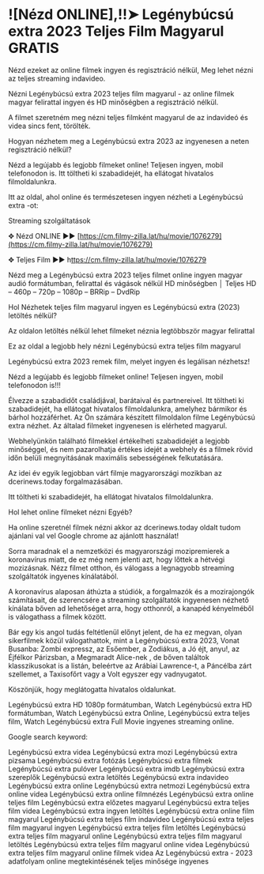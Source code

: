 # ![Nézd ONLINE],!!➤ Legénybúcsú extra 2023 Teljes Film Magyarul GRATIS

Nézd ezeket az online filmek ingyen és regisztráció nélkül, Meg lehet nézni az teljes streaming indavideo.

Nézni Legénybúcsú extra 2023 teljes film magyarul - az online filmek magyar felirattal ingyen és HD minőségben a regisztráció nélkül.

A filmet szeretném meg nézni teljes filmként magyarul de az indavideó és videa sincs fent, törölték.

Hogyan nézhetem meg a Legénybúcsú extra 2023 az ingyenesen a neten regisztráció nélkül?

Nézd a legújabb és legjobb filmeket online! Teljesen ingyen, mobil telefonodon is. Itt töltheti ki szabadidejét, ha ellátogat hivatalos filmoldalunkra.

Itt az oldal, ahol online és természetesen ingyen nézheti a Legénybúcsú extra -ot:

Streaming szolgáltatások

✥ Nézd ONLINE ►► [https://cm.filmy-zilla.lat/hu/movie/1076279](https://cm.filmy-zilla.lat/hu/movie/1076279)

✥ Teljes Film ►► h[ttps://cm.filmy-zilla.lat/hu/movie/1076279](https://cm.filmy-zilla.lat/hu/movie/1076279)

Nézd meg a Legénybúcsú extra 2023 teljes filmet online ingyen magyar audió formátumban, felirattal és vágások nélkül HD minőségben │ Teljes HD – 460p – 720p – 1080p – BRRip – DvdRip

Hol Nézhetek teljes film magyarul ingyen es Legénybúcsú extra (2023) letöltés nélkül?

Az oldalon letöltés nélkül lehet filmeket néznia legtöbbször magyar felirattal

Ez az oldal a legjobb hely nézni Legénybúcsú extra teljes film magyarul

Legénybúcsú extra 2023 remek film, melyet ingyen és legálisan nézhetsz!

Nézd a legújabb és legjobb filmeket online! Teljesen ingyen, mobil telefonodon is!!!

Élvezze a szabadidőt családjával, barátaival és partnereivel. Itt töltheti ki szabadidejét, ha ellátogat hivatalos filmoldalunkra, amelyhez bármikor és bárhol hozzáférhet. Az Ön számára készített filmoldalon filme Legénybúcsú extra nézhet. Az általad filmeket ingyenesen is elérheted magyarul.

Webhelyünkön található filmekkel értékelheti szabadidejét a legjobb minőséggel, és nem pazarolhatja értékes idejét a webhely és a filmek rövid időn belüli megnyitásának maximális sebességének felkutatására.

Az idei év egyik legjobban várt filmje magyarországi mozikban az dcerinews.today forgalmazásában.

Itt töltheti ki szabadidejét, ha ellátogat hivatalos filmoldalunkra.

Hol lehet online filmeket nézni Egyéb?

Ha online szeretnél filmek nézni akkor az dcerinews.today oldalt tudom ajánlani val vel Google chrome az ajánlott használat!

Sorra maradnak el a nemzetközi és magyarországi mozipremierek a koronavírus miatt, de ez még nem jelenti azt, hogy lőttek a hétvégi mozizásnak. Nézz filmet otthon, és válogass a legnagyobb streaming szolgáltatók ingyenes kínálatából.

A koronavírus alaposan áthúzta a stúdiók, a forgalmazók és a mozirajongók számításait, de szerencsére a streaming szolgáltatók ingyenesen nézhető kínálata bőven ad lehetőséget arra, hogy otthonról, a kanapéd kényelméből is válogathass a filmek között.

Bár egy kis angol tudás feltétlenül előnyt jelent, de ha ez megvan, olyan sikerfilmek közül válogathattok, mint a Legénybúcsú extra 2023, Vonat Busanba: Zombi expressz, az Esőember, a Zodiákus, a Jó éjt, anyu!, az Éjfélkor Párizsban, a Megmaradt Alice-nek , de bőven találtok klasszikusokat is a listán, beleértve az Arábiai Lawrence-t, a Páncélba zárt szellemet, a Taxisofőrt vagy a Volt egyszer egy vadnyugatot.

Köszönjük, hogy meglátogatta hivatalos oldalunkat.

Legénybúcsú extra HD 1080p formátumban, Watch Legénybúcsú extra HD formátumban, Watch Legénybúcsú extra Online, Legénybúcsú extra teljes film, Watch Legénybúcsú extra Full Movie ingyenes streaming online.

Google search keyword:

Legénybúcsú extra videa Legénybúcsú extra mozi Legénybúcsú extra pizsama Legénybúcsú extra fotózás Legénybúcsú extra filmek Legénybúcsú extra pulóver Legénybúcsú extra imdb Legénybúcsú extra szereplők Legénybúcsú extra letöltés Legénybúcsú extra indavideo Legénybúcsú extra online Legénybúcsú extra netmozi Legénybúcsú extra online videa Legénybúcsú extra online filmnézés Legénybúcsú extra online teljes film Legénybúcsú extra előzetes magyarul Legénybúcsú extra teljes film videa Legénybúcsú extra ingyen letöltés Legénybúcsú extra online film magyarul Legénybúcsú extra teljes film indavideo Legénybúcsú extra teljes film magyarul ingyen Legénybúcsú extra teljes film letöltés Legénybúcsú extra teljes film magyarul online Legénybúcsú extra teljes film magyarul letöltés Legénybúcsú extra teljes film magyarul online videa Legénybúcsú extra teljes film magyarul online filmek videa Az Legénybúcsú extra - 2023 adatfolyam online megtekintésének teljes minősége ingyenes
